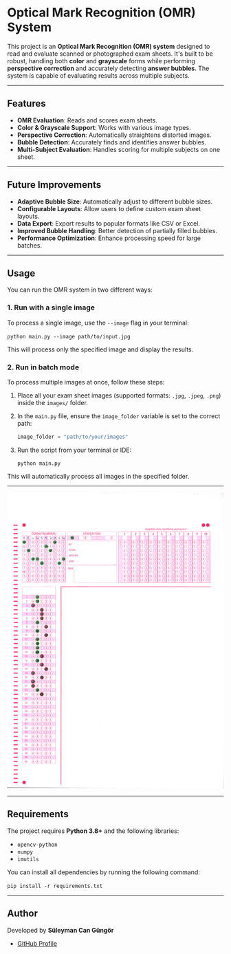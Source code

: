 # Optical Mark Recognition (OMR) System

This project is an **Optical Mark Recognition (OMR) system** designed to read and evaluate scanned or photographed exam sheets. It's built to be robust, handling both **color** and **grayscale** forms while performing **perspective correction** and accurately detecting **answer bubbles**. The system is capable of evaluating results across multiple subjects.

---

## Features

- **OMR Evaluation**: Reads and scores exam sheets.
- **Color & Grayscale Support**: Works with various image types.
- **Perspective Correction**: Automatically straightens distorted images.
- **Bubble Detection**: Accurately finds and identifies answer bubbles.
- **Multi-Subject Evaluation**: Handles scoring for multiple subjects on one sheet.

---

## Future Improvements

- **Adaptive Bubble Size**: Automatically adjust to different bubble sizes.
- **Configurable Layouts**: Allow users to define custom exam sheet layouts.
- **Data Export**: Export results to popular formats like CSV or Excel.
- **Improved Bubble Handling**: Better detection of partially filled bubbles.
- **Performance Optimization**: Enhance processing speed for large batches.

---

## Usage

You can run the OMR system in two different ways:

### 1. Run with a single image

To process a single image, use the `--image` flag in your terminal:

`python main.py --image path/to/input.jpg`

This will process only the specified image and display the results.

### 2. Run in batch mode

To process multiple images at once, follow these steps:

1.  Place all your exam sheet images (supported formats: `.jpg`, `.jpeg`, `.png`) inside the `images/` folder.
2.  In the `main.py` file, ensure the `image_folder` variable is set to the correct path:

    ```python
    image_folder = "path/to/your/images"
    ```
3.  Run the script from your terminal or IDE:

    ```
    python main.py
    ```

This will automatically process all images in the specified folder.

---

![OMR Example Output](images/example_output.png)

---

## Requirements

The project requires **Python 3.8+** and the following libraries:

-   `opencv-python`
-   `numpy`
-   `imutils`

You can install all dependencies by running the following command:

`pip install -r requirements.txt`

---

## Author

Developed by **Süleyman Can Güngör**

-   [GitHub Profile](https://github.com/suleymancangungor)

